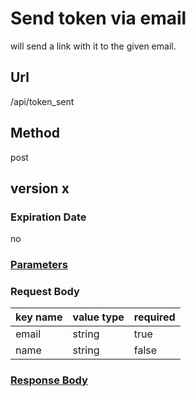 # Send token via email

will send a link with it to the given email.

## Url

/api/token_sent

## Method

post

## version x

### Expiration Date

no

### [Parameters](./Parameters.html)

### Request Body

key name | value type | required
--- | --- | ---
email | string | true
name | string | false

### [Response Body](./Response.html)
